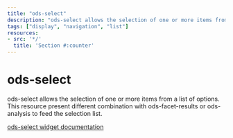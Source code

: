 ```yaml
---
title: "ods-select"
description: "ods-select allows the selection of one or more items from a list of options. This resource present different combinations with ods-facet-results or ods-analysis to feed the selection list."
tags: ["display", "navigation", "list"]
resources:
- src: '*/'
  title: 'Section #:counter'
---
```


# ods-select 

ods-select allows the selection of one or more items from a list of options. This resource present different combination with ods-facet-results or ods-analysis to feed the selection list.

[ods-select widget documentation](https://help.opendatasoft.com/widgets/#/api/ods-widgets.directive:odsSelect)